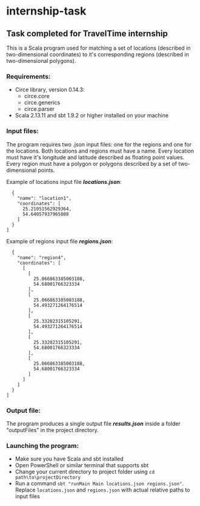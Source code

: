 # internship-task
## Task completed for TravelTime internship

This is a Scala program used for matching a set of locations (described in two-dimensional coordinates) to it's corresponding regions (described in two-dimensional polygons).

### Requirements:
- Circe library, version 0.14.3:
  - circe.core
  - circe.generics
  - circe.parser
- Scala 2.13.11 and sbt 1.9.2 or higher installed on your machine

### Input files:
The program requires two .json input files: one for the regions and one for the locations. Both locations and regions must have a name. Every location must have it's longitude and latitude described as floating point values. Every region must have a polygon or polygons described by a set of two-dimensional points.

Example of locations input file ***locations.json***:

```[
  {
    "name": "location1",
    "coordinates": [
      25.21051562929364,
      54.64057937965808
    ]
  }
]
```

Example of regions input file ***regions.json***:

```[  
  {
    "name": "region4",
    "coordinates": [
      [
        [
          25.066863385003188,
          54.68001766323334
        ],
        [
          25.066863385003188,
          54.493271264176514
        ],
        [
          25.33202315105291,
          54.493271264176514
        ],
        [
          25.33202315105291,
          54.68001766323334
        ],
        [
          25.066863385003188,
          54.68001766323334
        ]
      ]
    ]
  }
]
```


### Output file:

The program produces a single output file ***results.json*** inside a folder "outputFiles" in the project directory.

### Launching the program:

- Make sure you have Scala and sbt installed
- Open PowerShell or similar terminal that supports sbt
- Change your current directory to project folder using `cd path\to\projectDirectory`
- Run a command `sbt "runMain Main locations.json regions.json"`. Replace `locations.json` and `regions.json` with actual relative paths to input files

